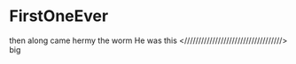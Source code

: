 # FirstOneEver
then along came hermy the worm
He was this <///////////////////////////////////> big
